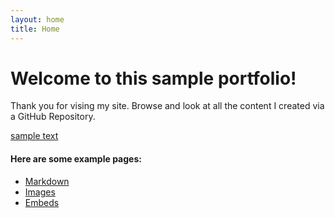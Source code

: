 ```yaml
---
layout: home
title: Home
---
```


# Welcome to this sample portfolio!

Thank you for vising my site. Browse and look at all the content I created via a GitHub Repository.

[sample text](http://fillerama.io/)

#### Here are some example pages:

- [Markdown](02-markdown-examples)
- [Images](03-images-examples)
- [Embeds](04-embeds-examples)
